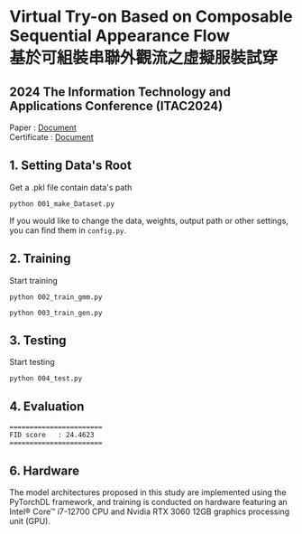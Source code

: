 # Virtual Try-on Based on Composable Sequential Appearance Flow<br>基於可組裝串聯外觀流之虛擬服裝試穿

## 2024 The Information Technology and Applications Conference (ITAC2024)
Paper : [Document](docs/paper.pdf)  
Certificate : [Document](docs/論文刊登證明.pdf)  

## 1. Setting Data's Root 
Get a .pkl file contain data's path 
```
python 001_make_Dataset.py
```
If you would like to change the data, weights, output path or other settings,   
you can find them in ```config.py```.

## 2. Training
Start training 
```
python 002_train_gmm.py
```
```
python 003_train_gen.py
```
## 3. Testing 
Start testing
```
python 004_test.py
```

## 4. Evaluation
```
=======================
FID score   : 24.4623
=======================
```  

## 6. Hardware
The model architectures proposed in this study are implemented using the PyTorchDL framework, and training is conducted on hardware featuring an Intel® Core™ i7-12700 CPU and Nvidia RTX 3060 12GB graphics processing unit (GPU).

